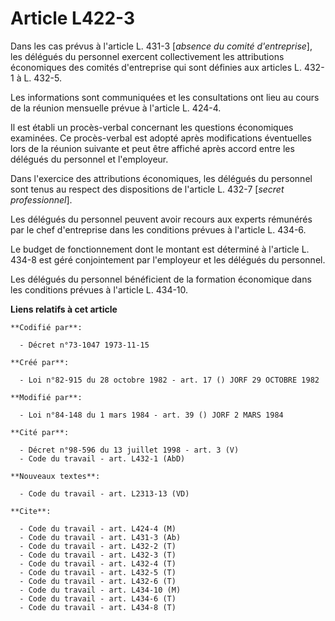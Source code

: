 # Article L422-3

Dans les cas prévus à l'article L. 431-3 [*absence du comité d'entreprise*], les délégués du personnel exercent
collectivement les attributions économiques des comités d'entreprise qui sont définies aux articles L. 432-1 à L. 432-5.

Les informations sont communiquées et les consultations ont lieu au cours de la réunion mensuelle prévue à l'article L.
424-4.

Il est établi un procès-verbal concernant les questions économiques examinées. Ce procès-verbal est adopté après
modifications éventuelles lors de la réunion suivante et peut être affiché après accord entre les délégués du personnel et
l'employeur.

Dans l'exercice des attributions économiques, les délégués du personnel sont tenus au respect des dispositions de l'article
L. 432-7 [*secret professionnel*].

Les délégués du personnel peuvent avoir recours aux experts rémunérés par le chef d'entreprise dans les conditions prévues à
l'article L. 434-6.

Le budget de fonctionnement dont le montant est déterminé à l'article L. 434-8 est géré conjointement par l'employeur et les
délégués du personnel.

Les délégués du personnel bénéficient de la formation économique dans les conditions prévues à l'article L. 434-10.

**Liens relatifs à cet article**

	**Codifié par**:

	  - Décret n°73-1047 1973-11-15

	**Créé par**:

	  - Loi n°82-915 du 28 octobre 1982 - art. 17 () JORF 29 OCTOBRE 1982

	**Modifié par**:

	  - Loi n°84-148 du 1 mars 1984 - art. 39 () JORF 2 MARS 1984

	**Cité par**:

	  - Décret n°98-596 du 13 juillet 1998 - art. 3 (V)
	  - Code du travail - art. L432-1 (AbD)

	**Nouveaux textes**:

	  - Code du travail - art. L2313-13 (VD)

	**Cite**:

	  - Code du travail - art. L424-4 (M)
	  - Code du travail - art. L431-3 (Ab)
	  - Code du travail - art. L432-2 (T)
	  - Code du travail - art. L432-3 (T)
	  - Code du travail - art. L432-4 (T)
	  - Code du travail - art. L432-5 (T)
	  - Code du travail - art. L432-6 (T)
	  - Code du travail - art. L434-10 (M)
	  - Code du travail - art. L434-6 (T)
	  - Code du travail - art. L434-8 (T)
